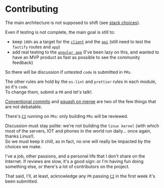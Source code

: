 # Contributing

The main architecture is not supposed to shift (see [stack choices](./doc/stack-choices.md)).

Even if testing is not complete, the main goal is still to:
- keep `100%` as a target for the [`client`](packages/roon-web-client/README.md) and the [`api`](app/roon-web-api/README.md) (still need to test the `fastify` routes and `app`)
- add real testing to the [`angular app`](app/roon-web-ng-client/README.md) (I've been lazy on this, and wanted to have an MVP product as fast as possible to see the community feedback)

So there will be discussion if untested `code` is submitted in `PRs`.

The other rules are hold by the `es-lint` and `prettier` rules in each module, so it's `code`.  
To change them, submit a `PR` and let's talk!.

[Conventional commits](https://www.conventionalcommits.org/en/v1.0.0/) and [squash on merge](https://docs.github.com/en/pull-requests/collaborating-with-pull-requests/incorporating-changes-from-a-pull-request/about-pull-request-merges#squash-and-merge-your-commits) are two of the few things that are not debatable.

There's [`CI`](./.github/workflows/ci.yml) running on `PRs`: only building `PRs` will be reviewed.

Discussion must stay polite: we're not building the `linux kernel` (with which most of the servers, IOT and phones in the world run daily... once again, thanks Linus!).  
So we must keep it chill, as in fact, no one will really be impacted by the choices we make.

I've a job, other passions, and a personal life that I don't share on the Internet. If reviews are slow, it's a good sign: or I'm having fun doing something else, or there's a lot of contributors on the project.   

That said, I'll, at least, acknowledge any `PR` passing [`CI`](./.github/workflows/ci.yml) in the first week it's been submitted.
